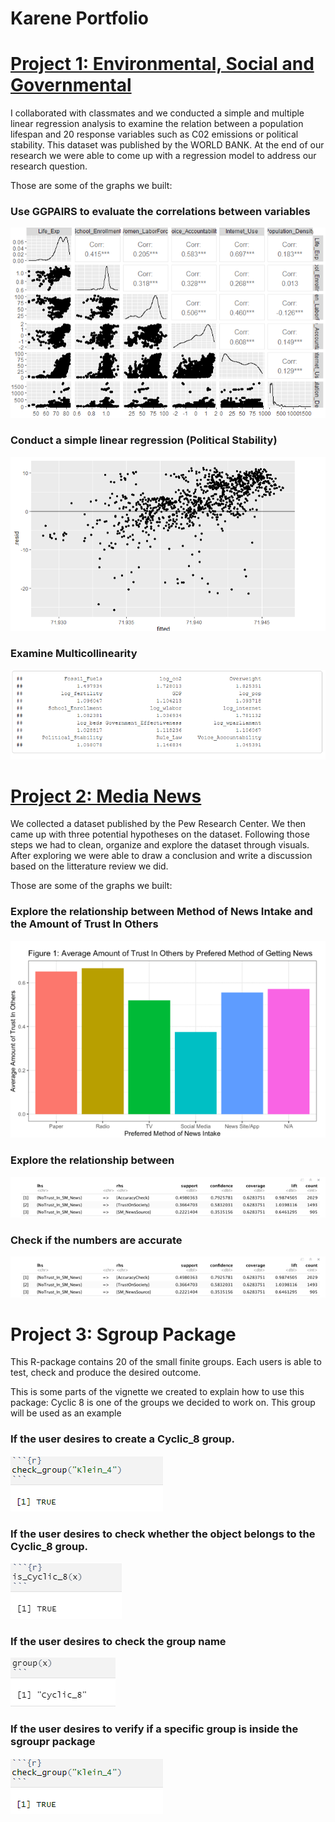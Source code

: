 # Karene Portfolio

# [Project 1: Environmental, Social and Governmental](https://github.com/Karene123/ESG-Project)

I collaborated with classmates and we conducted a simple and multiple linear regression analysis to examine the relation between a population lifespan and 20 response variables such as C02 emissions or political stability. This dataset was published by the WORLD BANK. At the end of our research we were able to come up with a regression model to address our research question.  

Those are some of the graphs we built:

### Use GGPAIRS to evaluate the correlations between variables 
![](https://github.com/Karene123/Karene-Portfolio/blob/main/Screenshot%202022-05-18%20003222.png)

### Conduct a simple linear regression (Political Stability)
![](https://github.com/Karene123/Karene-Portfolio/blob/main/Screenshot%202022-05-18%20003536.png)

### Examine Multicollinearity
![](https://github.com/Karene123/Karene-Portfolio/blob/main/Screenshot%202022-05-18%20012043.png)

# [Project 2: Media News](https://github.com/Karene123/Media-New-Project)

We collected a dataset published by the Pew Research Center. We then came up with three potential hypotheses on the dataset. Following those steps we had to clean, organize and explore the dataset through visuals. After exploring we were able to draw a conclusion and write a discussion based on the litterature review we did. 

Those are some of the graphs we built:

### Explore the relationship between Method of News Intake and the Amount of Trust In Others
![](https://github.com/Karene123/Karene-Portfolio/blob/main/Screenshot%202022-05-18%20020456.png)

### Explore the relationship between 
![](https://github.com/Karene123/Karene-Portfolio/blob/main/Screenshot%202022-05-18%20020532.png)

### Check if the numbers are accurate
![](https://github.com/Karene123/Karene-Portfolio/blob/main/Screenshot%202022-05-18%20020532.png)

# Project 3: Sgroup Package

This R-package contains 20 of the small finite groups. Each users is able to test, check and produce the desired outcome.

This is some parts of the vignette we created to explain how to use this package:
Cyclic 8 is one of the groups we decided to work on. This group will be used as an example

### If the user desires to create a Cyclic_8 group.
![](https://github.com/Karene123/Karene-Portfolio/blob/main/Screenshot%202022-05-18%20025109.png)

### If the user desires to check whether the object belongs to the Cyclic_8 group. 
![](https://github.com/Karene123/Karene-Portfolio/blob/main/Screenshot%202022-05-18%20025023.png)

### If the user desires to check the group name
![](https://github.com/Karene123/Karene-Portfolio/blob/main/Screenshot%202022-05-18%20025038.png)

### If the user desires to verify if a specific group is inside the sgroupr package
![](https://github.com/Karene123/Karene-Portfolio/blob/main/Screenshot%202022-05-18%20025109.png)

